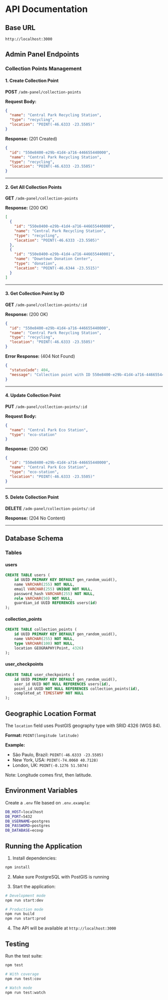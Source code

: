 # API Documentation

## Base URL
```
http://localhost:3000
```

## Admin Panel Endpoints

### Collection Points Management

#### 1. Create Collection Point
**POST** `/adm-panel/collection-points`

**Request Body:**
```json
{
  "name": "Central Park Recycling Station",
  "type": "recycling",
  "location": "POINT(-46.6333 -23.5505)"
}
```

**Response:** (201 Created)
```json
{
  "id": "550e8400-e29b-41d4-a716-446655440000",
  "name": "Central Park Recycling Station",
  "type": "recycling",
  "location": "POINT(-46.6333 -23.5505)"
}
```

---

#### 2. Get All Collection Points
**GET** `/adm-panel/collection-points`

**Response:** (200 OK)
```json
[
  {
    "id": "550e8400-e29b-41d4-a716-446655440000",
    "name": "Central Park Recycling Station",
    "type": "recycling",
    "location": "POINT(-46.6333 -23.5505)"
  },
  {
    "id": "550e8400-e29b-41d4-a716-446655440001",
    "name": "Downtown Donation Center",
    "type": "donation",
    "location": "POINT(-46.6344 -23.5515)"
  }
]
```

---

#### 3. Get Collection Point by ID
**GET** `/adm-panel/collection-points/:id`

**Response:** (200 OK)
```json
{
  "id": "550e8400-e29b-41d4-a716-446655440000",
  "name": "Central Park Recycling Station",
  "type": "recycling",
  "location": "POINT(-46.6333 -23.5505)"
}
```

**Error Response:** (404 Not Found)
```json
{
  "statusCode": 404,
  "message": "Collection point with ID 550e8400-e29b-41d4-a716-446655440000 not found"
}
```

---

#### 4. Update Collection Point
**PUT** `/adm-panel/collection-points/:id`

**Request Body:**
```json
{
  "name": "Central Park Eco Station",
  "type": "eco-station"
}
```

**Response:** (200 OK)
```json
{
  "id": "550e8400-e29b-41d4-a716-446655440000",
  "name": "Central Park Eco Station",
  "type": "eco-station",
  "location": "POINT(-46.6333 -23.5505)"
}
```

---

#### 5. Delete Collection Point
**DELETE** `/adm-panel/collection-points/:id`

**Response:** (204 No Content)

---

## Database Schema

### Tables

#### users
```sql
CREATE TABLE users (
    id UUID PRIMARY KEY DEFAULT gen_random_uuid(),
    name VARCHAR(255) NOT NULL,
    email VARCHAR(255) UNIQUE NOT NULL,
    password_hash VARCHAR(255) NOT NULL,
    role VARCHAR(50) NOT NULL,
    guardian_id UUID REFERENCES users(id)
);
```

#### collection_points
```sql
CREATE TABLE collection_points (
    id UUID PRIMARY KEY DEFAULT gen_random_uuid(),
    name VARCHAR(255) NOT NULL,
    type VARCHAR(100) NOT NULL,
    location GEOGRAPHY(Point, 4326)
);
```

#### user_checkpoints
```sql
CREATE TABLE user_checkpoints (
    id UUID PRIMARY KEY DEFAULT gen_random_uuid(),
    user_id UUID NOT NULL REFERENCES users(id),
    point_id UUID NOT NULL REFERENCES collection_points(id),
    completed_at TIMESTAMP NOT NULL
);
```

## Geographic Location Format

The `location` field uses PostGIS geography type with SRID 4326 (WGS 84).

**Format:** `POINT(longitude latitude)`

**Example:**
- São Paulo, Brazil: `POINT(-46.6333 -23.5505)`
- New York, USA: `POINT(-74.0060 40.7128)`
- London, UK: `POINT(-0.1276 51.5074)`

Note: Longitude comes first, then latitude.

## Environment Variables

Create a `.env` file based on `.env.example`:

```bash
DB_HOST=localhost
DB_PORT=5432
DB_USERNAME=postgres
DB_PASSWORD=postgres
DB_DATABASE=ecoxp
```

## Running the Application

1. Install dependencies:
```bash
npm install
```

2. Make sure PostgreSQL with PostGIS is running

3. Start the application:
```bash
# Development mode
npm run start:dev

# Production mode
npm run build
npm run start:prod
```

4. The API will be available at `http://localhost:3000`

## Testing

Run the test suite:
```bash
npm test

# With coverage
npm run test:cov

# Watch mode
npm run test:watch
```
